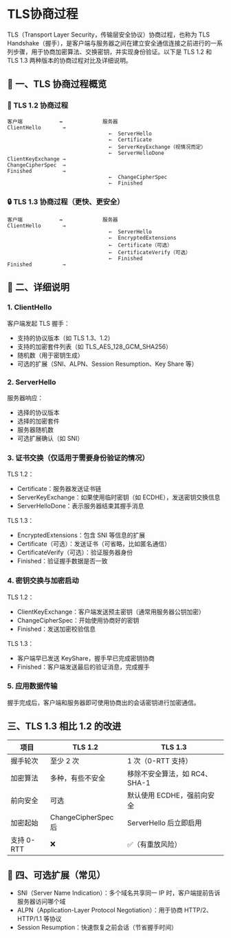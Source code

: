 # TLS协商过程

TLS（Transport Layer Security，传输层安全协议）协商过程，也称为 TLS Handshake（握手），是客户端与服务器之间在建立安全通信连接之前进行的一系列步骤，用于协商加密算法、交换密钥，并实现身份验证。以下是 TLS 1.2 和 TLS 1.3 两种版本的协商过程对比及详细说明。

## 🧩 一、TLS 协商过程概览

### 🔐 TLS 1.2 协商过程

```text
客户端            ↔             服务器
ClientHello       → 
                                 ←  ServerHello
                                 ←  Certificate
                                 ←  ServerKeyExchange（视情况而定）
                                 ←  ServerHelloDone
ClientKeyExchange →
ChangeCipherSpec  →
Finished          →
                                 ←  ChangeCipherSpec
                                 ←  Finished
```

### 🔒 TLS 1.3 协商过程（更快、更安全）

```text
客户端            ↔             服务器
ClientHello       →
                                 ←  ServerHello
                                 ←  EncryptedExtensions
                                 ←  Certificate（可选）
                                 ←  CertificateVerify（可选）
                                 ←  Finished
Finished          →
```

## 🧾 二、详细说明

### 1. ClientHello

客户端发起 TLS 握手：

- 支持的协议版本（如 TLS 1.3、1.2）
- 支持的加密套件列表（如 TLS_AES_128_GCM_SHA256）
- 随机数（用于密钥生成）
- 可选的扩展（SNI、ALPN、Session Resumption、Key Share 等）

### 2. ServerHello

服务器响应：

- 选择的协议版本
- 选择的加密套件
- 服务器随机数
- 可选扩展确认（如 SNI）

### 3. 证书交换（仅适用于需要身份验证的情况）

TLS 1.2：

- Certificate：服务器发送证书链
- ServerKeyExchange：如果使用临时密钥（如 ECDHE），发送密钥交换信息
- ServerHelloDone：表示服务器结束其握手消息

TLS 1.3：

- EncryptedExtensions：包含 SNI 等信息的扩展
- Certificate（可选）：发送证书（可省略，比如匿名通信）
- CertificateVerify（可选）：验证服务器身份
- Finished：验证握手数据是否一致

### 4. 密钥交换与加密启动

TLS 1.2：

- ClientKeyExchange：客户端发送预主密钥（通常用服务器公钥加密）
- ChangeCipherSpec：开始使用协商好的密钥
- Finished：发送加密校验信息

TLS 1.3：

- 客户端早已发送 KeyShare，握手早已完成密钥协商
- Finished：客户端发送最后的验证消息，完成握手

### 5. 应用数据传输

握手完成后，客户端和服务器即可使用协商出的会话密钥进行加密通信。

## 三、TLS 1.3 相比 1.2 的改进

| 项目       | TLS 1.2            | TLS 1.3             |
| -------- | ------------------ | ------------------- |
| 握手轮次     | 至少 2 次             | 1 次（0-RTT 支持）       |
| 加密算法     | 多种，有些不安全           | 移除不安全算法，如 RC4、SHA-1 |
| 前向安全     | 可选                 | 默认使用 ECDHE，强前向安全    |
| 加密起始     | ChangeCipherSpec 后 | ServerHello 后立即启用   |
| 支持 0-RTT | ❌                  | ✅（有重放风险）            |

## 📌 四、可选扩展（常见）

- SNI（Server Name Indication）：多个域名共享同一 IP 时，客户端提前告诉服务器访问哪个域
- ALPN（Application-Layer Protocol Negotiation）：用于协商 HTTP/2、HTTP/1.1 等协议
- Session Resumption：快速恢复之前会话（节省握手时间）
